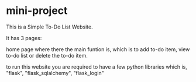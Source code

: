 # mini-project
This is a Simple To-Do List Website. 

It has 3 pages:

home page where there the main funtion is, which is to add to-do item, view to-do list or delete the to-do item.

to run this website you are required to have a few python libraries which is, "flask", "flask_sqlalchemy", "flask_login"
